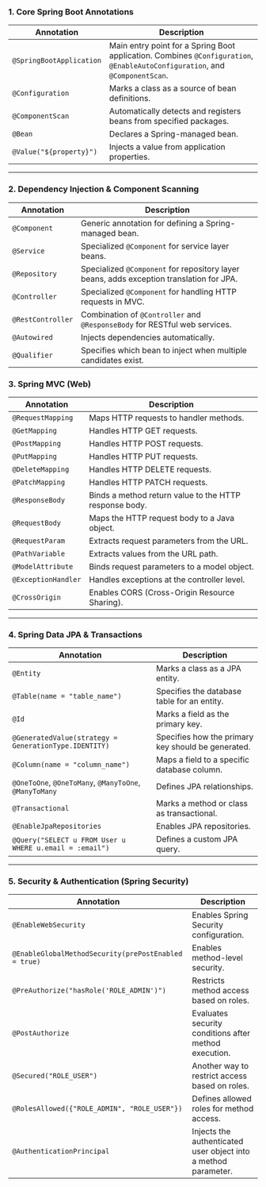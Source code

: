### **1. Core Spring Boot Annotations**

| Annotation               | Description                                                                                                                  |
| ------------------------ | ---------------------------------------------------------------------------------------------------------------------------- |
| `@SpringBootApplication` | Main entry point for a Spring Boot application. Combines `@Configuration`, `@EnableAutoConfiguration`, and `@ComponentScan`. |
| `@Configuration`         | Marks a class as a source of bean definitions.                                                                               |
| `@ComponentScan`         | Automatically detects and registers beans from specified packages.                                                           |
| `@Bean`                  | Declares a Spring-managed bean.                                                                                              |
| `@Value("${property}")`  | Injects a value from application properties.                                                                                 |

---

### **2. Dependency Injection & Component Scanning**

| Annotation        | Description                                                                              |
| ----------------- | ---------------------------------------------------------------------------------------- |
| `@Component`      | Generic annotation for defining a Spring-managed bean.                                   |
| `@Service`        | Specialized `@Component` for service layer beans.                                        |
| `@Repository`     | Specialized `@Component` for repository layer beans, adds exception translation for JPA. |
| `@Controller`     | Specialized `@Component` for handling HTTP requests in MVC.                              |
| `@RestController` | Combination of `@Controller` and `@ResponseBody` for RESTful web services.               |
| `@Autowired`      | Injects dependencies automatically.                                                      |
| `@Qualifier`      | Specifies which bean to inject when multiple candidates exist.                           |


### **3. Spring MVC (Web)**

|Annotation|Description|
|---|---|
|`@RequestMapping`|Maps HTTP requests to handler methods.|
|`@GetMapping`|Handles HTTP GET requests.|
|`@PostMapping`|Handles HTTP POST requests.|
|`@PutMapping`|Handles HTTP PUT requests.|
|`@DeleteMapping`|Handles HTTP DELETE requests.|
|`@PatchMapping`|Handles HTTP PATCH requests.|
|`@ResponseBody`|Binds a method return value to the HTTP response body.|
|`@RequestBody`|Maps the HTTP request body to a Java object.|
|`@RequestParam`|Extracts request parameters from the URL.|
|`@PathVariable`|Extracts values from the URL path.|
|`@ModelAttribute`|Binds request parameters to a model object.|
|`@ExceptionHandler`|Handles exceptions at the controller level.|
|`@CrossOrigin`|Enables CORS (Cross-Origin Resource Sharing).|

---

### **4. Spring Data JPA & Transactions**

|Annotation|Description|
|---|---|
|`@Entity`|Marks a class as a JPA entity.|
|`@Table(name = "table_name")`|Specifies the database table for an entity.|
|`@Id`|Marks a field as the primary key.|
|`@GeneratedValue(strategy = GenerationType.IDENTITY)`|Specifies how the primary key should be generated.|
|`@Column(name = "column_name")`|Maps a field to a specific database column.|
|`@OneToOne`, `@OneToMany`, `@ManyToOne`, `@ManyToMany`|Defines JPA relationships.|
|`@Transactional`|Marks a method or class as transactional.|
|`@EnableJpaRepositories`|Enables JPA repositories.|
|`@Query("SELECT u FROM User u WHERE u.email = :email")`|Defines a custom JPA query.|

---

### **5. Security & Authentication (Spring Security)**

|Annotation|Description|
|---|---|
|`@EnableWebSecurity`|Enables Spring Security configuration.|
|`@EnableGlobalMethodSecurity(prePostEnabled = true)`|Enables method-level security.|
|`@PreAuthorize("hasRole('ROLE_ADMIN')")`|Restricts method access based on roles.|
|`@PostAuthorize`|Evaluates security conditions after method execution.|
|`@Secured("ROLE_USER")`|Another way to restrict access based on roles.|
|`@RolesAllowed({"ROLE_ADMIN", "ROLE_USER"})`|Defines allowed roles for method access.|
|`@AuthenticationPrincipal`|Injects the authenticated user object into a method parameter.|

